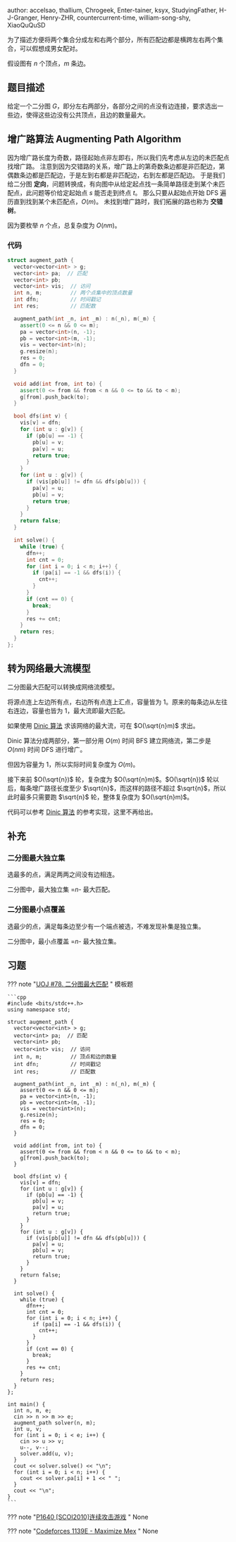 author: accelsao, thallium, Chrogeek, Enter-tainer, ksyx, StudyingFather, H-J-Granger, Henry-ZHR, countercurrent-time, william-song-shy, XiaoQuQuSD

为了描述方便将两个集合分成左和右两个部分，所有匹配边都是横跨左右两个集合，可以假想成男女配对。

假设图有 $n$ 个顶点，$m$ 条边。

## 题目描述

给定一个二分图 $G$，即分左右两部分，各部分之间的点没有边连接，要求选出一些边，使得这些边没有公共顶点，且边的数量最大。

## 增广路算法 Augmenting Path Algorithm

因为增广路长度为奇数，路径起始点非左即右，所以我们先考虑从左边的未匹配点找增广路。
注意到因为交错路的关系，增广路上的第奇数条边都是非匹配边，第偶数条边都是匹配边，于是左到右都是非匹配边，右到左都是匹配边。
于是我们给二分图 **定向**，问题转换成，有向图中从给定起点找一条简单路径走到某个未匹配点，此问题等价给定起始点 $s$ 能否走到终点 $t$。
那么只要从起始点开始 DFS 遍历直到找到某个未匹配点，$O(m)$。
未找到增广路时，我们拓展的路也称为 **交错树**。

因为要枚举 $n$ 个点，总复杂度为 $O(nm)$。

### 代码

```cpp
struct augment_path {
  vector<vector<int> > g;
  vector<int> pa;  // 匹配
  vector<int> pb;
  vector<int> vis;  // 访问
  int n, m;         // 两个点集中的顶点数量
  int dfn;          // 时间戳记
  int res;          // 匹配数

  augment_path(int _n, int _m) : n(_n), m(_m) {
    assert(0 <= n && 0 <= m);
    pa = vector<int>(n, -1);
    pb = vector<int>(m, -1);
    vis = vector<int>(n);
    g.resize(n);
    res = 0;
    dfn = 0;
  }

  void add(int from, int to) {
    assert(0 <= from && from < n && 0 <= to && to < m);
    g[from].push_back(to);
  }

  bool dfs(int v) {
    vis[v] = dfn;
    for (int u : g[v]) {
      if (pb[u] == -1) {
        pb[u] = v;
        pa[v] = u;
        return true;
      }
    }
    for (int u : g[v]) {
      if (vis[pb[u]] != dfn && dfs(pb[u])) {
        pa[v] = u;
        pb[u] = v;
        return true;
      }
    }
    return false;
  }

  int solve() {
    while (true) {
      dfn++;
      int cnt = 0;
      for (int i = 0; i < n; i++) {
        if (pa[i] == -1 && dfs(i)) {
          cnt++;
        }
      }
      if (cnt == 0) {
        break;
      }
      res += cnt;
    }
    return res;
  }
};
```

## 转为网络最大流模型

二分图最大匹配可以转换成网络流模型。

将源点连上左边所有点，右边所有点连上汇点，容量皆为 $1$。原来的每条边从左往右连边，容量也皆为 $1$，最大流即最大匹配。

如果使用 [Dinic 算法](../../graph/flow/max-flow.md#dinic) 求该网络的最大流，可在 $O(\sqrt{n}m)$ 求出。

Dinic 算法分成两部分，第一部分用 $O(m)$ 时间 BFS 建立网络流，第二步是 $O(nm)$ 时间 DFS 进行增广。

但因为容量为 $1$，所以实际时间复杂度为 $O(m)$。

接下来前 $O(\sqrt{n})$ 轮，复杂度为 $O(\sqrt{n}m)$。$O(\sqrt{n})$ 轮以后，每条增广路径长度至少 $\sqrt{n}$，而这样的路径不超过 $\sqrt{n}$，所以此时最多只需要跑 $\sqrt{n}$ 轮，整体复杂度为 $O(\sqrt{n}m)$。

代码可以参考 [Dinic 算法](../../graph/flow/max-flow.md#dinic) 的参考实现，这里不再给出。

## 补充

### 二分图最大独立集

选最多的点，满足两两之间没有边相连。

二分图中，最大独立集 =$n$- 最大匹配。

### 二分图最小点覆盖

选最少的点，满足每条边至少有一个端点被选，不难发现补集是独立集。

二分图中，最小点覆盖 =$n$- 最大独立集。

## 习题

??? note "[UOJ #78. 二分图最大匹配](https://uoj.ac/problem/78) "
    模板题
    

    ```cpp
    #include <bits/stdc++.h>
    using namespace std;
    
    struct augment_path {
      vector<vector<int> > g;
      vector<int> pa;  // 匹配
      vector<int> pb;
      vector<int> vis;  // 访问
      int n, m;         // 顶点和边的数量
      int dfn;          // 时间戳记
      int res;          // 匹配数
    
      augment_path(int _n, int _m) : n(_n), m(_m) {
        assert(0 <= n && 0 <= m);
        pa = vector<int>(n, -1);
        pb = vector<int>(m, -1);
        vis = vector<int>(n);
        g.resize(n);
        res = 0;
        dfn = 0;
      }
    
      void add(int from, int to) {
        assert(0 <= from && from < n && 0 <= to && to < m);
        g[from].push_back(to);
      }
    
      bool dfs(int v) {
        vis[v] = dfn;
        for (int u : g[v]) {
          if (pb[u] == -1) {
            pb[u] = v;
            pa[v] = u;
            return true;
          }
        }
        for (int u : g[v]) {
          if (vis[pb[u]] != dfn && dfs(pb[u])) {
            pa[v] = u;
            pb[u] = v;
            return true;
          }
        }
        return false;
      }
    
      int solve() {
        while (true) {
          dfn++;
          int cnt = 0;
          for (int i = 0; i < n; i++) {
            if (pa[i] == -1 && dfs(i)) {
              cnt++;
            }
          }
          if (cnt == 0) {
            break;
          }
          res += cnt;
        }
        return res;
      }
    };
    
    int main() {
      int n, m, e;
      cin >> n >> m >> e;
      augment_path solver(n, m);
      int u, v;
      for (int i = 0; i < e; i++) {
        cin >> u >> v;
        u--, v--;
        solver.add(u, v);
      }
      cout << solver.solve() << "\n";
      for (int i = 0; i < n; i++) {
        cout << solver.pa[i] + 1 << " ";
      }
      cout << "\n";
    }
    ```

??? note "[P1640 [SCOI2010]连续攻击游戏](https://www.luogu.com.cn/problem/P1640) "
    None

??? note "[Codeforces 1139E - Maximize Mex](https://codeforces.com/problemset/problem/1139/E) "
    None
